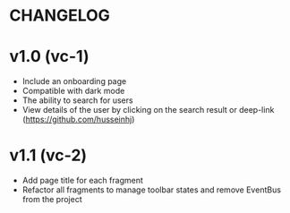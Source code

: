 # CHANGELOG

# v1.0 (vc-1)
- Include an onboarding page
- Compatible with dark mode
- The ability to search for users
- View details of the user by clicking on the search result or deep-link (https://github.com/husseinhj)

# v1.1 (vc-2)
- Add page title for each fragment
- Refactor all fragments to manage toolbar states and remove EventBus from the project